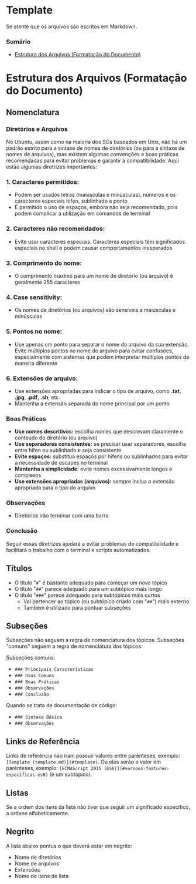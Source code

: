 # Template

Se atente que os arquivos são escritos em Markdown.

### Sumário

- [Estrutura dos Arquivos (Formatação do Documento)](#estrutura-arquivos)

# <a id="estrutura-arquivos">Estrutura dos Arquivos (Formatação do Documento)</a>

<!-- - Pontuar sobre o uso de colchetes para indicar que um parâmetro é opcional -->

## Nomenclatura

### Diretórios e Arquivos

No Ubuntu, assim como na maioria dos SOs baseados em Unix, não há um padrão estrito para a sintaxe de nomes de diretórios (ou para a sintaxe de nomes de arquivos), mas existem algumas convenções e boas práticas recomendadas para evitar problemas e garantir a compatibilidade. Aqui estão algumas diretrizes importantes:

### 1. Caracteres permitidos:

- Podem ser usados letras (maiúsculas e minúsculas), números e os caracteres especiais hífen, sublinhado e ponto
- É permitido o uso de espaços, embora não seja recomendado, pois podem complicar a utilização em comandos de terminal

### 2. Caracteres não recomendados:

- Evite usar caracteres especiais. Caracteres especiais têm significados especiais no shell e podem causar comportamentos inesperados

### 3. Comprimento do nome:

- O comprimento máximo para um nome de diretório (ou arquivo) é geralmente 255 caracteres

### 4. Case sensitivity:

- Os nomes de diretórios (ou arquivos) são sensíveis a maiúsculas e minúsculas

### 5. Pontos no nome:

- Use apenas um ponto para separar o nome do arquivo da sua extensão. Evite múltiplos pontos no nome do arquivo para evitar confusões, especialmente com sistemas que podem interpretar múltiplos pontos de maneira diferente

### 6. Extensões de arquivo:

- Use extensões apropriadas para indicar o tipo de arquivo, como **.txt**, **.jpg**, **.pdf**, **.sh**, etc.
- Mantenha a extensão separada do nome principal por um ponto

### Boas Práticas

- **Use nomes descritivos:** escolha nomes que descrevam claramente o conteúdo do diretório (ou arquivo)
- **Use separadores consistentes:** se precisar usar separadores, escolha entre hífen ou sublinhado e seja consistente
- **Evite espaços:** substitua espaços por hífens ou sublinhados para evitar a necessidade de escapes no terminal
- **Mantenha a simplicidade:** evite nomes excessivamente longos e complexos
- **Use extensões apropriadas (arquivos):** sempre inclua a extensão apropriada para o tipo do arquivo

### Observações

- Diretórios irão terminar com uma barra

### Conclusão

Seguir essas diretrizes ajudará a evitar problemas de compatibilidade e facilitará o trabalho com o terminal e scripts automatizados.

## Títulos

- O título "`#`" é bastante adequado para começar um novo tópico
- O título "`##`" parece adequado para um subtópico mais longo
- O título "`###`" parece adequado para subtópicos mais curtos
    + Vai pertencer ao tópico (ou subtópico criado com "`##`") mais externo
    + Também é utilizado para pontuar subseções

## Subseções

Subseções não seguem a regra de nomenclatura dos tópicos. Subseções "comuns" seguem a regra de nomenclatura dos tópicos.

Subseções comuns:

- `### Principais Características`
- `### Usos Comuns`
- `### Boas Práticas`
- `### Observações`
- `### Conclusão`

Quando se trata de documentação de código:

- `### Sintaxe Básica`
- `### Observações`

## Links de Referência

Links de referência não iram possuir valores entre parênteses, exemplo: `[Template (template.md)](#template)`. Ou eles serão o valor em parênteses, exemplo: `[ECMAScript 2015 (ES6)](#versoes-features-especificas-es6)` (é um subtópico).

## Listas

Se a ordem dos itens da lista não tiver que seguir um significado específico, a ordene alfabeticamente.

## Negrito

A lista abaixo pontua o que deverá estar em negrito:

- Nome de diretórios
- Nome de arquivos
- Extensões
- Nome de itens de lista